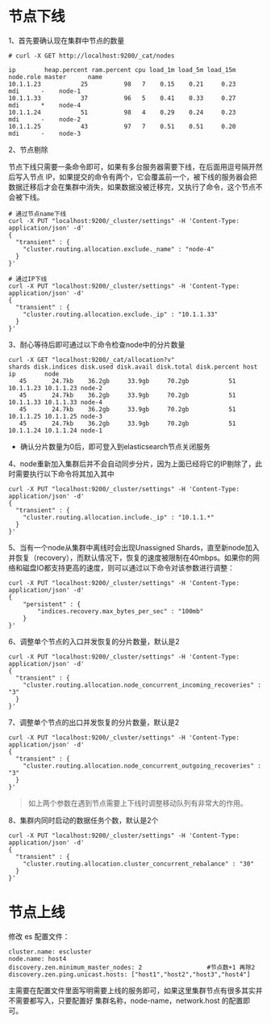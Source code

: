 # 节点下线

1、首先要确认现在集群中节点的数量
```
# curl -X GET http://localhost:9200/_cat/nodes

ip        heap.percent ram.percent cpu load_1m load_5m load_15m node.role master      name
10.1.1.23           25          98   7    0.15    0.21     0.23       mdi      -    node-1
10.1.1.33           37          96   5    0.41    0.33     0.27       mdi      *    node-4
10.1.1.24           51          98   4    0.29    0.24     0.23       mdi      -    node-2
10.1.1.25           43          97   7    0.51    0.51     0.20       mdi      -    node-3
```

2、节点剔除

节点下线只需要一条命令即可，如果有多台服务器需要下线，在后面用逗号隔开然后写入节点 IP，如果提交的命令有两个，它会覆盖前一个，被下线的服务器会把数据迁移后才会在集群中消失，如果数据没被迁移完，又执行了命令，这个节点不会被下线。

```
# 通过节点name下线
curl -X PUT "localhost:9200/_cluster/settings" -H 'Content-Type: application/json' -d'
{
  "transient" : {
    "cluster.routing.allocation.exclude._name" : "node-4"
  }
}'
```

```
# 通过IP下线
curl -X PUT "localhost:9200/_cluster/settings" -H 'Content-Type: application/json' -d'
{
  "transient" : {
    "cluster.routing.allocation.exclude._ip" : "10.1.1.33"
  }
}'
```

3、耐心等待后即可通过以下命令检查node中的分片数量
```
curl -X GET "localhost:9200/_cat/allocation?v"
shards disk.indices disk.used disk.avail disk.total disk.percent host      ip        node
   45       24.7kb    36.2gb     33.9gb     70.2gb           51 10.1.1.23 10.1.1.23 node-2
   45       24.7kb    36.2gb     33.9gb     70.2gb           51 10.1.1.33 10.1.1.33 node-4
   45       24.7kb    36.2gb     33.9gb     70.2gb           51 10.1.1.25 10.1.1.25 node-3
   45       24.7kb    36.2gb     33.9gb     70.2gb           51 10.1.1.24 10.1.1.24 node-1
```
- 确认分片数量为0后，即可登入到elasticsearch节点关闭服务

4、node重新加入集群后并不会自动同步分片，因为上面已经将它的IP剔除了，此时需要执行以下命令将其加入其中
```
curl -X PUT "localhost:9200/_cluster/settings" -H 'Content-Type: application/json' -d'
{
  "transient" : {
    "cluster.routing.allocation.include._ip" : "10.1.1.*"
  }
}'
```

5、当有一个node从集群中离线时会出现Unassigned Shards，直至新node加入并恢复（recovery），而默认情况下，恢复的速度被限制在40mbps。如果你的网络和磁盘IO都支持更高的速度，则可以通过以下命令对该参数进行调整：
```
curl -X PUT "localhost:9200/_cluster/settings" -H 'Content-Type: application/json' -d'
{
    "persistent" : {
        "indices.recovery.max_bytes_per_sec" : "100mb"
    }
}'
```

6、调整单个节点的入口并发恢复的分片数量，默认是2
```
curl -X PUT "localhost:9200/_cluster/settings" -H 'Content-Type: application/json' -d'
{
  "transient" : {
    "cluster.routing.allocation.node_concurrent_incoming_recoveries" : "3"
  }
}'
```

7、调整单个节点的出口并发恢复的分片数量，默认是2
```
curl -X PUT "localhost:9200/_cluster/settings" -H 'Content-Type: application/json' -d'
{
  "transient" : {
    "cluster.routing.allocation.node_concurrent_outgoing_recoveries" : "3"
  }
}'
```
> 如上两个参数在遇到节点需要上下线时调整移动队列有非常大的作用。

8、集群内同时启动的数据任务个数，默认是2个
```
curl -X PUT "localhost:9200/_cluster/settings" -H 'Content-Type: application/json' -d'
{
  "transient" : {
    "cluster.routing.allocation.cluster_concurrent_rebalance" : "30"
  }
}'
```

# 节点上线

修改 es 配置文件：
```
cluster.name: escluster
node.name: host4
discovery.zen.minimum_master_nodes: 2                  #节点数+1 再除2
discovery.zen.ping.unicast.hosts: ["host1","host2","host3","host4"]
```
主需要在配置文件里面写明需要上线的服务即可，如果这里集群节点有很多其实并不需要都写入，只要配置好 集群名称，node-name，network.host 的配置即可。
